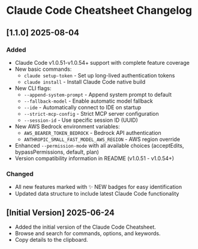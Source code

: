# Claude Code Cheatsheet Changelog

## [1.1.0] 2025-08-04

### Added
- Claude Code v1.0.51-v1.0.54+ support with complete feature coverage
- New basic commands:
  - `claude setup-token` - Set up long-lived authentication tokens
  - `claude install` - Install Claude Code native build
- New CLI flags:
  - `--append-system-prompt` - Append system prompt to default
  - `--fallback-model` - Enable automatic model fallback
  - `--ide` - Automatically connect to IDE on startup
  - `--strict-mcp-config` - Strict MCP server configuration
  - `--session-id` - Use specific session ID (UUID)
- New AWS Bedrock environment variables:
  - `AWS_BEARER_TOKEN_BEDROCK` - Bedrock API authentication
  - `ANTHROPIC_SMALL_FAST_MODEL_AWS_REGION` - AWS region override
- Enhanced `--permission-mode` with all available choices (acceptEdits, bypassPermissions, default, plan)
- Version compatibility information in README (v1.0.51 - v1.0.54+)

### Changed
- All new features marked with ✨ NEW badges for easy identification
- Updated data structure to include latest Claude Code functionality

## [Initial Version] 2025-06-24

- Added the initial version of the Claude Code Cheatsheet.
- Browse and search for commands, options, and keywords.
- Copy details to the clipboard.
